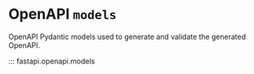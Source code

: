 # OpenAPI `models`

OpenAPI Pydantic models used to generate and validate the generated OpenAPI.

::: fastapi.openapi.models
